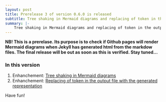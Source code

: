 ```yaml
---
layout: post
title: Prerelease 3 of version 0.6.0 is released
subtitle: Tree shaking in Mermaid diagrams and replacing of token in the output file with the generated representation.
summary: |-
    Tree shaking in Mermaid diagrams and replacing of token in the output file with the generated representation.
---
```

**NB! This is a prerelase. Its purpose is to check if Github pages will render Mermaid diagrams when Jekyll has generated html from the markdow files. The final release will be out as soon as this is verified. Stay tuned...**
### In this version
1. Enhanchement: [Tree shaking in Mermaid diagrams](https://github.com/ebjornset/DryGen/issues/25)
2. Enhanchement: [Replacing of token in the output file with the generated representation](https://github.com/ebjornset/DryGen/issues/29)

Have fun!